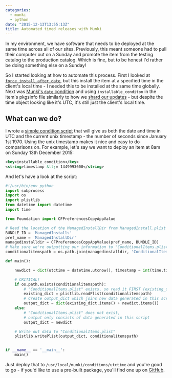 ```yaml
---
categories:
  - munki
  - python
date: "2015-12-13T13:55:13Z"
title: Automated timed releases with Munki
---
```


In my environment, we have software that needs to be deployed at the same time across all of our sites. Previously, this meant someone had to pull their computer out on a Sunday and promote the item from the testing catalog to the production catalog. Which is fine, but to be honest I'd rather be doing something else on a Sunday!

So I started looking at how to automate this process. First I looked at [`force_install_after_date`](https://github.com/munki/munki/wiki/Pkginfo-Files#force-install-after-date), but this install the item at a specified time in the client's local time - I needed this to be installed at the same time globally. Next was [Munki's `date` condition](https://github.com/munki/munki/wiki/Conditional-Items#built-in-conditions) and using `installable_conditon` in the item's pkgsinfo file similarly to how we [shard our updates](http://grahamgilbert.com/blog/2015/11/23/releasing-changes-with-sharding/) - but despite the time object looking like it's UTC, it's still just the client's local time. <!--more-->

## What can we do?

I wrote a [simple condition script](https://github.com/grahamgilbert/macscripts/tree/master/Munki/Condition%20Packages/utctime) that will give us both the date and time in UTC and the current unix timestamp - the number of seconds since January 1st 1970. Using the unix timestamp makes it nice and easy to do comparisons on. For example, let's say we want to deploy an item at 8am on Sunday 13th December 2015:

```xml
<key>installable_condition</key>
<string>timestamp &lt;= 1449993600</string>
```

And let's have a look at the script:

```python /usr/local/munki/conditions/utctime
#!/usr/bin/env python
import subprocess
import os
import plistlib
from datetime import datetime
import time

from Foundation import CFPreferencesCopyAppValue

# Read the location of the ManagedInstallDir from ManagedInstall.plist
BUNDLE_ID = 'ManagedInstalls'
pref_name = 'ManagedInstallDir'
managedinstalldir = CFPreferencesCopyAppValue(pref_name, BUNDLE_ID)
# Make sure we're outputting our information to "ConditionalItems.plist"
conditionalitemspath = os.path.join(managedinstalldir, 'ConditionalItems.plist')

def main():

    newdict = dict(utctime = datetime.utcnow(), timestamp = int(time.time()))

    # CRITICAL!
    if os.path.exists(conditionalitemspath):
        # "ConditionalItems.plist" exists, so read it FIRST (existing_dict)
        existing_dict = plistlib.readPlist(conditionalitemspath)
        # Create output_dict which joins new data generated in this script with existing data
        output_dict = dict(existing_dict.items() + newdict.items())
    else:
        # "ConditionalItems.plist" does not exist,
        # output only consists of data generated in this script
        output_dict = newdict

    # Write out data to "ConditionalItems.plist"
    plistlib.writePlist(output_dict, conditionalitemspath)


if __name__ == '__main__':
    main()
```

Just deploy that to `/usr/local/munki/conditions/utctime` and you're good to go - if you'd like to use a pre-built package, you'll find one up on [GitHub](https://github.com/grahamgilbert/macscripts/tree/master/Munki/Condition%20Packages/utctime).
